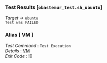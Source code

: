 ### Test Results [`obastemur_test.sh_ubuntu`]   
*Target* -> `ubuntu`   
`Test was FAILED`

### Alias [ VM ]   
*Test Command* : `Test Execution`   
*Details*      : [VM](https://github.com/CCRobot/TestResults/blob/20180223T004112obastemur_test.sh_ubuntu/VM_0.md)   
*Exit Code*    : !0   

   
